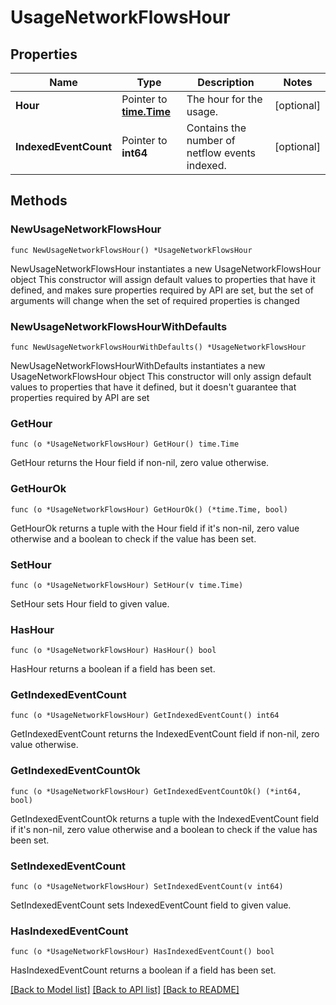 # UsageNetworkFlowsHour

## Properties

Name | Type | Description | Notes
------------ | ------------- | ------------- | -------------
**Hour** | Pointer to [**time.Time**](time.Time.md) | The hour for the usage. | [optional] 
**IndexedEventCount** | Pointer to **int64** | Contains the number of netflow events indexed. | [optional] 

## Methods

### NewUsageNetworkFlowsHour

`func NewUsageNetworkFlowsHour() *UsageNetworkFlowsHour`

NewUsageNetworkFlowsHour instantiates a new UsageNetworkFlowsHour object
This constructor will assign default values to properties that have it defined,
and makes sure properties required by API are set, but the set of arguments
will change when the set of required properties is changed

### NewUsageNetworkFlowsHourWithDefaults

`func NewUsageNetworkFlowsHourWithDefaults() *UsageNetworkFlowsHour`

NewUsageNetworkFlowsHourWithDefaults instantiates a new UsageNetworkFlowsHour object
This constructor will only assign default values to properties that have it defined,
but it doesn't guarantee that properties required by API are set

### GetHour

`func (o *UsageNetworkFlowsHour) GetHour() time.Time`

GetHour returns the Hour field if non-nil, zero value otherwise.

### GetHourOk

`func (o *UsageNetworkFlowsHour) GetHourOk() (*time.Time, bool)`

GetHourOk returns a tuple with the Hour field if it's non-nil, zero value otherwise
and a boolean to check if the value has been set.

### SetHour

`func (o *UsageNetworkFlowsHour) SetHour(v time.Time)`

SetHour sets Hour field to given value.

### HasHour

`func (o *UsageNetworkFlowsHour) HasHour() bool`

HasHour returns a boolean if a field has been set.

### GetIndexedEventCount

`func (o *UsageNetworkFlowsHour) GetIndexedEventCount() int64`

GetIndexedEventCount returns the IndexedEventCount field if non-nil, zero value otherwise.

### GetIndexedEventCountOk

`func (o *UsageNetworkFlowsHour) GetIndexedEventCountOk() (*int64, bool)`

GetIndexedEventCountOk returns a tuple with the IndexedEventCount field if it's non-nil, zero value otherwise
and a boolean to check if the value has been set.

### SetIndexedEventCount

`func (o *UsageNetworkFlowsHour) SetIndexedEventCount(v int64)`

SetIndexedEventCount sets IndexedEventCount field to given value.

### HasIndexedEventCount

`func (o *UsageNetworkFlowsHour) HasIndexedEventCount() bool`

HasIndexedEventCount returns a boolean if a field has been set.


[[Back to Model list]](../README.md#documentation-for-models) [[Back to API list]](../README.md#documentation-for-api-endpoints) [[Back to README]](../README.md)


